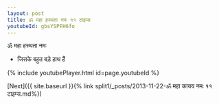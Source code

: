 ```yaml
---
layout: post
title: ॐ महा हस्थता नमः ११ टाइम्स
youtubeId: gbsYSPFH6fo
---
```

 
 
 ॐ महा हस्थता नमः  
 
 -  जिसके बहुत बड़े हाथ हैं 
 
  
 
  
 
 
 
 
 
 


{% include youtubePlayer.html id=page.youtubeId %}
 
[Next]({{ site.baseurl }}{% link  split1/_posts/2013-11-22-ॐ महा कायय नमः ११ टाइम्स.md%})
 
